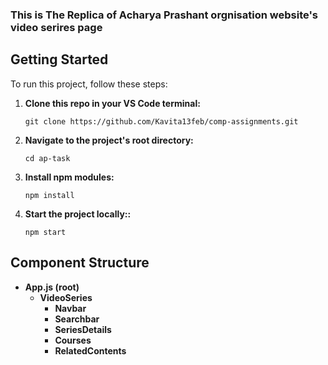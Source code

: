 ### This is The Replica of Acharya Prashant orgnisation website's video serires page
## Getting Started

To run this project, follow these steps:

1. **Clone this repo in your VS Code terminal:**

   ```shell
   git clone https://github.com/Kavita13feb/comp-assignments.git

2. **Navigate to the project's root directory:**
   ```
   cd ap-task
3. **Install npm modules:**
   ```
   npm install
4. **Start the project locally::**
   ```
   npm start

## Component Structure 

- **App.js (root)**
  - **VideoSeries**
    - **Navbar**
    - **Searchbar**
    - **SeriesDetails**
    - **Courses**
    - **RelatedContents**
